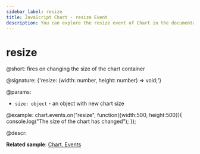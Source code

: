```yaml
---
sidebar_label: resize
title: JavaScript Chart - resize Event 
description: You can explore the resize event of Chart in the documentation of the DHTMLX JavaScript UI library. Browse developer guides and API reference, try out code examples and live demos, and download a free 30-day evaluation version of DHTMLX Suite.
---
```


# resize

@short: fires on changing the size of the chart container

@signature: {'resize: (width: number, height: number) => void;'}

@params:
- `size: object` - an object with new chart size

@example:
chart.events.on("resize", function({width:500, height:500}){
    console.log("The size of the chart has changed");
});

@descr:


**Related sample**: [Chart. Events](https://snippet.dhtmlx.com/a1b9yfwo)
